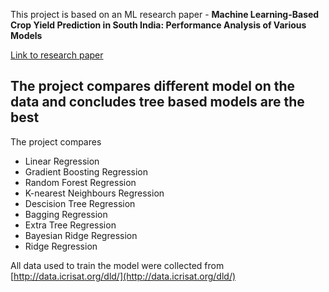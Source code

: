 This project is based on an ML research paper - **Machine Learning-Based Crop Yield Prediction in South India:
 Performance Analysis of Various Models**
 
 [Link to research paper](https://www.mdpi.com/2809008)


## The project compares different model on the data and concludes tree based models are the best

The project compares
- Linear Regression
- Gradient Boosting Regression
- Random Forest Regression
- K-nearest Neighbours Regression
- Descision Tree Regression
- Bagging Regression
- Extra Tree Regression
- Bayesian Ridge Regression
- Ridge Regression


All data used to train the model were collected from [http://data.icrisat.org/dld/](http://data.icrisat.org/dld/)


